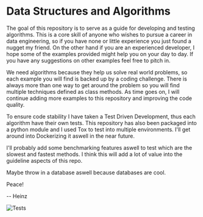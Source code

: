 # Data Structures and Algorithms

The goal of this repository is to serve as a guide for developing and testing algorithms. This is a core skill of anyone who wishes to pursue a career in data engineering, so if you have none or little experience you just found a nugget my friend. On the other hand if you are an experienced developer, I hope some of the examples provided might help you on your day to day. If you have any suggestions on other examples feel free to pitch in.

We need algorithms because they help us solve real world problems, so each example you will find is backed up by a coding challenge. There is always more than one way to get around the problem so you will find multiple techniques defined as class methods. As time goes on, I will continue adding more examples to this repository and improving the code quality.

To ensure code stability I have taken a Test Driven Development, thus each algorithm have their own tests. This repository has also been packaged into a python module and I used Tox to test into multiple environments. I'll get around into Dockerizing it aswell in the near future.

I'll probably add some benchmarking features aswell to test which are the slowest and fastest methods. I think this will add a lot of value into the guideline aspects of this repo.

Maybe throw in a database aswell because databases are cool.

Peace!

-- Heinz

![Tests](https://github.com/DataKaiCR/data-structures-and-algorithms/actions/workflows/tests.yml/badge.svg)

